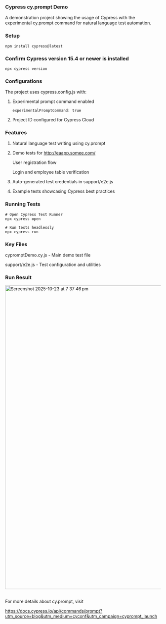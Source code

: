 ### Cypress cy.prompt Demo

A demonstration project showing the usage of Cypress with the experimental cy.prompt command for natural language test automation.

### Setup
```
npm install cypress@latest
```

### Confirm Cypress version 15.4 or newer is installed
```
npx cypress version
```


### Configurations

The project uses cypress.config.js with:

1. Experimental prompt command enabled
   ```
   experimentalPromptCommand: true
   ```

3. Project ID configured for Cypress Cloud

### Features

1. Natural language test writing using cy.prompt
2. Demo tests for http://eaapp.somee.com/
   
    User registration flow
   
    Login and employee table verification
4. Auto-generated test credentials in support/e2e.js
5. Example tests showcasing Cypress best practices

### Running Tests
```
# Open Cypress Test Runner
npx cypress open
```

```
# Run tests headlessly
npx cypress run
```

### Key Files

cypromptDemo.cy.js - Main demo test file

support/e2e.js - Test configuration and utilities

### Run Result

<img width="1680" height="981" alt="Screenshot 2025-10-23 at 7 37 46 pm" src="https://github.com/user-attachments/assets/cab87c92-00ee-413f-9071-71dd9cca5ed2" />
 <br> 
<br/>
 
For more details about cy.prompt, visit 

https://docs.cypress.io/api/commands/prompt?utm_source=blog&utm_medium=cyconf&utm_campaign=cyprompt_launch
